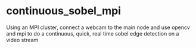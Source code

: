 # continuous_sobel_mpi
Using an MPI cluster, connect a webcam to the main node and use opencv and mpi to do a continuous, quick, real time sobel edge detection on a video stream

